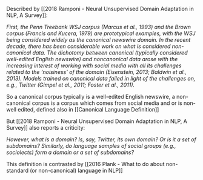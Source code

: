 Described by [[2018 Ramponi - Neural Unsupervised Domain Adaptation in NLP, A Survey]]: 

*First, the Penn Treebank WSJ corpus (Marcus et al., 1993) and the Brown corpus (Francis and Kucera, 1979) are prototypical examples, with the WSJ being considered widely as the canonical newswire domain. In the recent decade, there has been considerable work on what is considered non-canonical data. The dichotomy between canonical (typically considered well-edited English newswire) and noncanonical data arose with the increasing interest of working with social media with all its challenges related to the ‘noisiness’ of the domain (Eisenstein, 2013; Baldwin et al., 2013). Models trained on canonical data failed in light of the challenges on, e.g., Twitter (Gimpel et al., 2011; Foster et al., 2011).*

So a canonical corpus typically is a well-edited English newswire, a non-canonical corpus is a corpus which comes from social media and or is non-well edited, defined also in [[Canonical Language Definition]]

But [[2018 Ramponi - Neural Unsupervised Domain Adaptation in NLP, A Survey]] also reports a criticity: 

*However, what is a domain? Is, say, Twitter, its own domain? Or is it a set of subdomains? Similarly, do language samples of social groups (e.g., sociolects) form a domain or a set of subdomains?*

This definition is contrasted by [[2016 Plank - What to do about non-standard (or non-canonical) language in NLP]]